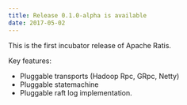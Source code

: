 ```yaml
---
title: Release 0.1.0-alpha is available
date: 2017-05-02
---
```

<!---
  Licensed under the Apache License, Version 2.0 (the "License");
  you may not use this file except in compliance with the License.
  You may obtain a copy of the License at

   http://www.apache.org/licenses/LICENSE-2.0

  Unless required by applicable law or agreed to in writing, software
  distributed under the License is distributed on an "AS IS" BASIS,
  WITHOUT WARRANTIES OR CONDITIONS OF ANY KIND, either express or implied.
  See the License for the specific language governing permissions and
  limitations under the License. See accompanying LICENSE file.
-->

This is the first incubator release of Apache Ratis.

Key features:

  * Pluggable transports (Hadoop Rpc, GRpc, Netty)
  * Pluggable statemachine
  * Pluggable raft log implementation.
